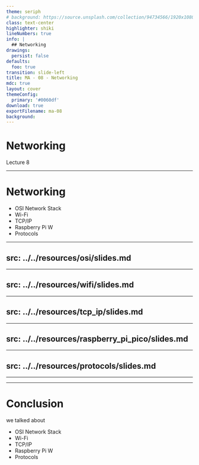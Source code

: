 ```yaml
---
theme: seriph
# background: https://source.unsplash.com/collection/94734566/1920x1080
class: text-center
highlighter: shiki
lineNumbers: true
info: |
  ## Networking
drawings:
  persist: false
defaults:
  foo: true
transition: slide-left
title: MA - 08 - Networking
mdc: true
layout: cover
themeConfig:
  primary: '#0060df'
download: true
exportFilename: ma-08
background:
---
```


# Networking
Lecture 8

---

# Networking

- OSI Network Stack
- Wi-Fi
- TCP/IP
- Raspberry Pi W
- Protocols

<!-- OSI -->

---
src: ../../resources/osi/slides.md
---

<!-- WiFi -->

---
src: ../../resources/wifi/slides.md
---

<!-- TCP/IP -->

---
src: ../../resources/tcp_ip/slides.md
---

<!-- Raspberry Pi Pico -->

---
src: ../../resources/raspberry_pi_pico/slides.md
---

<!-- Protocols -->

---
src: ../../resources/protocols/slides.md
---

---
---
# Conclusion
we talked about

- OSI Network Stack
- Wi-Fi
- TCP/IP
- Raspberry Pi W
- Protocols
